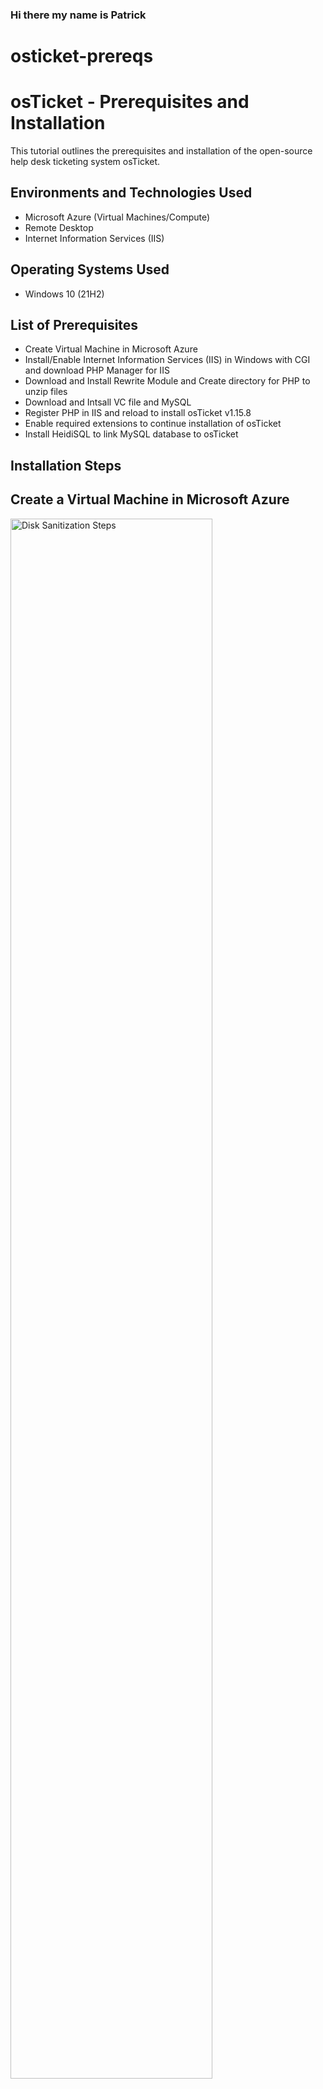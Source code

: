 ### Hi there my name is Patrick 
# osticket-prereqs
</p>

<h1>osTicket - Prerequisites and Installation</h1>
This tutorial outlines the prerequisites and installation of the open-source help desk ticketing system osTicket.<br />

<h2>Environments and Technologies Used</h2>

- Microsoft Azure (Virtual Machines/Compute)
- Remote Desktop
- Internet Information Services (IIS)

<h2>Operating Systems Used </h2>

- Windows 10</b> (21H2)

<h2>List of Prerequisites</h2>

- Create Virtual Machine in Microsoft Azure
- Install/Enable Internet Information Services (IIS) in Windows with CGI and download PHP Manager for IIS
- Download and Install Rewrite Module and Create directory for PHP to unzip files
- Download and Intsall VC file and MySQL
- Register PHP in IIS and reload to install osTicket v1.15.8
- Enable required extensions to continue installation of osTicket
- Install HeidiSQL to link MySQL database to osTicket

<h2>Installation Steps</h2>

<h2>Create a Virtual Machine in Microsoft Azure</h2>
<p>
<img src="https://i.imgur.com/TT8okiI.png" height="80%" width="80%" alt="Disk Sanitization Steps"/>
</p>
<p>
First, you must create a virtual machine in Microsoft Azure and create your resource group (this is used to store all of the required resources that your virtual machine will produce). Next, name your virtual machine, choose the region, and select the operating system (Windows 10) that you want to use. You must select a virtual machine size to support the workload of the machine (4 vcpus, 16 GiB memory). This is helpful, so that your virtual machine is not moving slowly and determines the processing power, memory, and storage capacity. Also, make sure that your inbound support rules are selected to determine which ports are accessible from the internet (RDP 3389).
</p>
<br />
<h2>Install and Enable Internet Information Services (IIS) in Windows with CGI </h2>
<p>
<img src="https://i.imgur.com/34jHtDx.png" height="80%" width="80%" alt="Disk Sanitization Steps"/>
</p>
<p>
After creating the virtual machine, go to the virtual machine that you created and copy the Public IP address to login to a remote desktop connection (use the username and password created, when creating your virtual machine). Once you have logged into the remote desktop connection, go to the control panel, select Programs and Turn on or off Windows features and select the following to enable IIS with CGI on Windows 10. IIS with CGI is required to have the osTicket system installed on your virtual machine.
</p>
<br />
<h2>Download and Install PHP Manager for IIS, Rewrite Module, and create the directory C:\PHP</h2>
<p>
<img src="https://i.imgur.com/7kEgub5.png" height="80%" width="80%" alt="Disk Sanitization Steps"/>
</p>
<p>
After enabling CGI, download and install PHP Manager for IIS and the Rewrite Module to your virtual machine. Next, create a PHP folder in the windows directory (C:).
</p>
<br />
<h2>Download and unzip PHP 7.3.8 in PHP folder </h2>
<p>
<img src="https://i.imgur.com/U8k2kuk.png" height="90%" width="90%" alt="Disk Sanitization Steps"/>
</p>
<p>
Download and extract all PHP files in to the previously created PHP folder under C:.
</p>
<br />
<h2>Download and install VC_redist and MySQL </h2>
<p>
<img src="https://i.imgur.com/EbyvS5F.png" height="80%" width="80%" alt="Disk Sanitization Steps"/>
</p>
<p>
Download and install Microsoft Visual C++ and MYSQL. Ensure that MySQL is downloaded for a "Typical Setup" and Launch Configuration Wizard (after insall) is checked. Continue to install as Standard Configuration, select Install as a Windows service and add a password for MySQL (remember that login for later :smile:).
</p>
<br />
<h2>Open IIS as an Admin and Register PHP in IIS </h2>
<p>
<img src="https://i.imgur.com/KdMo93q.png" height="80%" width="80%" alt="Disk Sanitization Steps"/>
</p>
<p>
After installing all of the required files, open IIS and run IIS as an Administrator and register PHP in IIS. Double-click on PHP --> Click on Register PHP new version. Follow the sequence in the C:\ directory, PHP -> php.cgi.exe. Once PHP has been registered make sure to restart the server, by clicking "Restart Server".
</p>
<br />
<h2>Reload IIS and Install osTicket </h2>
<p>
<img src="https://i.imgur.com/TT8okiI.png" height="80%" width="80%" alt="Disk Sanitization Steps"/>
</p>
<p>
After restarting the server, Install the osTicket file from the installation folder. Extract and copy the "upload folder" to c:\inetpub\wwwroot (simply dragging and dropping the file and renaming it "osTicket")
</p>
<br />
<h2>Reload IIS and Browse to *:80 to review what extensions need to be enabled </h2>
<p>
<img src="https://imgur.com/LLuHhla.png" height="9%" width="90%" alt="Disk Sanitization Steps"/>
</p>
<p>
Reopen IIS, Go to sites, default, osTicket and click on "Browse *:80" to open osTicket in a web browser.
</p>
<br />
<h2>Enabled extensions in IIS</h2>
<p>
<img src="https://imgur.com/2IQ6WR2.png" height="80%" width="80%" alt="Disk Sanitization Steps"/>
</p>
<p>
Go to IIS, sites, Defualt, osTicket, double click PHP Manager, click on Enable or Disable an extension. Enable the following extensions: php_imap.dll, php_intl.dll, php_opcache.dll and observe the changes in the osTicket site on the web browser
</p>
<br />

<h2>Rename: ost-config in PHP folder </h2>
<p>
<img src="https://imgur.com/F7El4Yy.png" height="80%" width="80%" alt="Disk Sanitization Steps"/>
</p>
<p>
Go into file explorer and remove sample from "ost-sampleconfig.php by following C:\inetpub\wwwroot\osTicket\include\ost-sampleconfig.php. Rename the file to "ost-config.php
</p>
<br />

<h2>Assign Permissions in ost-config.php and continue to setup osTicket </h2>
<p>
<img src="https://imgur.com/8ax66cQ.png" height="80%" width="80%" alt="Disk Sanitization Steps"/>
</p>
<p>
Go to ost-config.php, right click, select properties, select security, and select advanced. Click on everyone, click on edit, and change to only read and read and view
</p>
<br />

<h2>Download and install HeidiSQL and continue to setup osTicket in the browser </h2>
<p>
<img src="https://imgur.com/R59XQRu.png" height="80%" width="80%" alt="Disk Sanitization Steps"/>
</p>
<p>
Download and install HeidiSQL. Add in password from MySQL setup to connect the database. Once, connected to the database, continue to fill out the following information for osTicket in the web browser and click "Install Now"
</p>
<br />

<h2>Clean Up</h2>
<p>
<img src="https://imgur.com/yRw4fvm.png" height="80%" width="80%" alt="Disk Sanitization Steps"/>
</p>
<p>
Delete "setup" folder in osTicket file and Set permissions to Read only in ost-config.php
</p>
<br />
